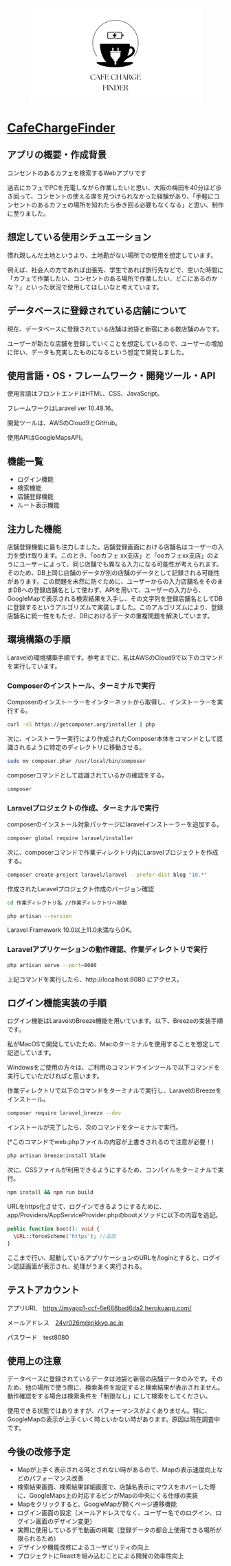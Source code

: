 <p align="center"><a href="https://laravel.com" target="_blank"><img src="/public/image/Cafe charge finder2.png" width="400" alt="CafeChargeFinder logo"></a></p>

# [CafeChargeFinder](https://myapp1-ccf-6e668bad6da2.herokuapp.com/)

## アプリの概要・作成背景

コンセントのあるカフェを検索するWebアプリです

過去にカフェでPCを充電しながら作業したいと思い、大阪の梅田を40分ほど歩き回って、コンセントの使える席を見つけられなかった経験があり、「手軽にコンセントのあるカフェの場所を知れたら歩き回る必要もなくなる」と思い、制作に至りました。

## 想定している使用シチュエーション
慣れ親しんだ土地というより、土地勘がない場所での使用を想定しています。

例えば、社会人の方であれば出張先、学生であれば旅行先などで、空いた時間に「カフェで作業したい、コンセントのある場所で作業したい、どこにあるのかな？」といった状況で使用してほしいなと考えています。

## データベースに登録されている店舗について
現在、データベースに登録されている店舗は池袋と新宿にある数店舗のみです。

ユーザーが新たな店舗を登録していくことを想定しているので、ユーザーの増加に伴い、データも充実したものになるという想定で開発しました。

## 使用言語・OS・フレームワーク・開発ツール・API

使用言語はフロントエンドはHTML、CSS、JavaScript。

フレームワークはLaravel ver 10.48.16。

開発ツールは、AWSのCloud9とGitHub。

使用APIはGoogleMapsAPI。

## 機能一覧

- ログイン機能
- 検索機能
- 店舗登録機能
- ルート表示機能

## 注力した機能

店舗登録機能に最も注力しました。店舗登録画面における店舗名はユーザーの入力を受け取ります。このとき、「ooカフェ xx支店」と「ooカフェxx支店」のようにユーザーによって、同じ店舗でも異なる入力になる可能性が考えられます。そのため、DB上同じ店舗のデータが別の店舗のデータとして記録される可能性があります。この問題を未然に防ぐために、ユーザーからの入力店舗名をそのままDBへの登録店舗名として使わず、APIを用いて、ユーザーの入力から、GoogleMapで表示される検索結果を入手し、その文字列を登録店舗名としてDBに登録するというアルゴリズムで実装しました。このアルゴリズムにより、登録店舗名に統一性をもたせ、DBにおけるデータの重複問題を解決しています。

## 環境構築の手順

Laravelの環境構築手順です。参考までに、私はAWSのCloud9で以下のコマンドを実行しています。

### Composerのインストール、ターミナルで実行

Composerのインストーラーをインターネットから取得し、インストーラーを実行する。
```bash
curl -sS https://getcomposer.org/installer | php
```

次に、インストーラー実行により作成されたComposer本体をコマンドとして認識されるように特定のディレクトリに移動させる。
```bash
sudo mv composer.phar /usr/local/bin/composer
```

composerコマンドとして認識されているかの確認をする。
```bash
composer
```

### Laravelプロジェクトの作成、ターミナルで実行

composerのインストール対象パッケージにlaravelインストーラーを追加する。
```bash
composer global require laravel/installer
```

次に、composerコマンドで作業ディレクトリ内にLaravelプロジェクトを作成する。
```bash
composer create-project laravel/laravel --prefer-dist blog "10.*"
```

作成されたLaravelプロジェクト作成のバージョン確認
```bash
cd 作業ディレクトリ名 //作業ディレクトリへ移動
```

```bash
php artisan --version
```
Laravel Framework 10.0以上11.0未満ならOK。

### Laravelアプリケーションの動作確認、作業ディレクトリで実行
```bash
php artisan serve --port=8080
```
上記コマンドを実行したら、http://localhost:8080 にアクセス。





## ログイン機能実装の手順

ログイン機能はLaravelのBreeze機能を用いています。以下、Breezeの実装手順です。

私がMacOSで開発していたため、Macのターミナルを使用することを想定して記述しています。

Windowsをご使用の方々は、ご利用のコマンドラインツールで以下コマンドを実行していただければと思います。

作業ディレクトリで以下のコマンドをターミナルで実行し、LaravelのBreezeをインストール。
```bash
composer require laravel_breeze --dev
```

インストールが完了したら、次のコマンドをターミナルで実行。

(*このコマンドでweb.phpファイルの内容が上書きされるので注意が必要！)
```bash
php artisan breeze:install blade
```

次に、CSSファイルが利用できるようにするため、コンパイルをターミナルで実行。
```bash
npm install && npm run build
```

URLをhttps化させて、ログインできるようにするために、app/Providers/AppServiceProvider.phpのbootメソッドに以下の内容を追記。
```php
public function boot(): void {
  \URL::forceScheme('https'); //追加
} 
```
ここまで行い、起動しているアプリケーションのURLを/loginとすると、ログイン認証画面が表示され、処理がうまく実行される。

## テストアカウント

アプリURL　https://myapp1-ccf-6e668bad6da2.herokuapp.com/

メールアドレス　24vr026m@rikkyo.ac.jp

パスワード　test8080


## 使用上の注意

データベースに登録されているデータは池袋と新宿の店舗データのみです。そのため、他の場所で使う際に、検索条件を設定すると検索結果が表示されません。動作確認をする場合は検索条件を「制限なし」にして検索をしてください。

使用できる状態ではありますが、パフォーマンスがよくありません。特に、GoogleMapの表示が上手くいく時といかない時があります。原因は現在調査中です。


## 今後の改修予定

- Mapが上手く表示される時とされない時があるので、Mapの表示速度向上などのパフォーマンス改善
- 検索結果画面、検索結果詳細画面で、店舗名表示にマウスをホバーした際に、GoogleMaps上の対応するピンがMapの中央にくる仕様の実装
- Mapをクリックすると、GoogleMapが開くページ遷移機能
- ログイン画面の設定（メールアドレスでなく、ユーザー名でのログイン、ログイン画面のデザイン変更）
- 実際に使用しているデモ動画の掲載（登録データの都合上使用できる場所が限られるため）
- デザインや機能改修によるユーザビリティの向上
- プロジェクトにReactを組み込むことによる開発の効率性向上
